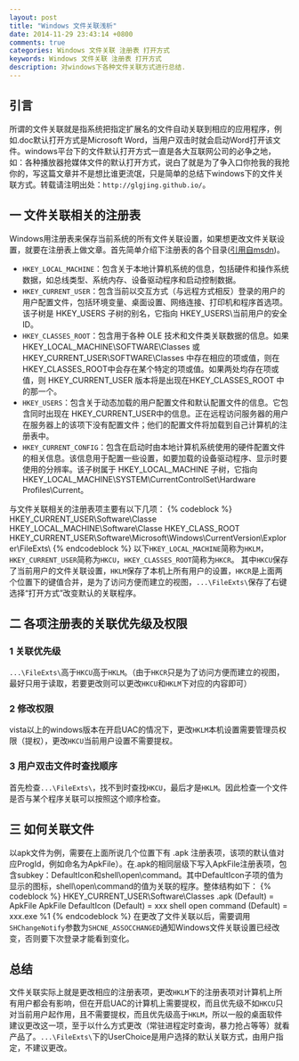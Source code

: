 ```yaml
---
layout: post
title: "Windows 文件关联浅析"
date: 2014-11-29 23:43:14 +0800
comments: true
categories: Windows 文件关联 注册表 打开方式
keywords: Windows 文件关联 注册表 打开方式
description: 对windows下各种文件关联方式进行总结.
---
```

<h2>引言</h2>
所谓的文件关联就是指系统把指定扩展名的文件自动关联到相应的应用程序，例如.doc默认打开方式是Microsoft Word，当用户双击时就会启动Word打开该文件。windows平台下的文件默认打开方式一直是各大互联网公司的必争之地，如：各种播放器抢媒体文件的默认打开方式，说白了就是为了争入口你抢我的我抢你的，写这篇文章并不是想比谁更流氓，只是简单的总结下windows下的文件关联方式。转载请注明出处：<code>http://glgjing.github.io/</code>。<!-- more -->
<h2>一 文件关联相关的注册表</h2>
Windows用注册表来保存当前系统的所有文件关联设置，如果想更改文件关联设置，就要在注册表上做文章。首先简单介绍下注册表的各个目录(<a href="http://msdn.microsoft.com/zh-cn/library/cc776231%28v=ws.10%29.aspx">引用自msdn</a>)。
<ul>
	<li><code>HKEY_LOCAL_MACHINE</code>：包含关于本地计算机系统的信息，包括硬件和操作系统数据，如总线类型、系统内存、设备驱动程序和启动控制数据。</li>
	<li><code>HKEY_CURRENT_USER</code>：包含当前以交互方式（与远程方式相反）登录的用户的用户配置文件，包括环境变量、桌面设置、网络连接、打印机和程序首选项。该子树是 HKEY_USERS 子树的别名，它指向 HKEY_USERS\当前用户的安全 ID。</li>
	<li><code>HKEY_CLASSES_ROOT</code>：包含用于各种 OLE 技术和文件类关联数据的信息。如果HKEY_LOCAL_MACHINE\SOFTWARE\Classes 或HKEY_CURRENT_USER\SOFTWARE\Classes 中存在相应的项或值，则在 HKEY_CLASSES_ROOT中会存在某个特定的项或值。如果两处均存在项或值，则 HKEY_CURRENT_USER 版本将是出现在HKEY_CLASSES_ROOT 中的那一个。</li>
	<li><code>HKEY_USERS</code>：包含关于动态加载的用户配置文件和默认配置文件的信息。它包含同时出现在 HKEY_CURRENT_USER中的信息。正在远程访问服务器的用户在服务器上的该项下没有配置文件；他们的配置文件将加载到自己计算机的注册表中。</li>
	<li><code>HKEY_CURRENT_CONFIG</code>：包含在启动时由本地计算机系统使用的硬件配置文件的相关信息。该信息用于配置一些设置，如要加载的设备驱动程序、显示时要使用的分辨率。该子树属于 HKEY_LOCAL_MACHINE 子树，它指向HKEY_LOCAL_MACHINE\SYSTEM\CurrentControlSet\Hardware Profiles\Current。</li>
</ul>
与文件关联相关的注册表项主要有以下几项：
{% codeblock %}
HKEY_CURRENT_USER\Software\Classe
HKEY_LOCAL_MACHINE\Software\Classe
HKEY_CLASS_ROOT
HKEY_CURRENT_USER\Software\Microsoft\Windows\CurrentVersion\Explorer\FileExts\
{% endcodeblock %}
以下<code>HKEY_LOCAL_MACHINE</code>简称为<code>HKLM</code>，<code>HKEY_CURRENT_USER</code>简称为<code>HKCU</code>，<code>HKEY_CLASSES_ROOT</code>简称为<code>HKCR</code>。
其中<code>HKCU</code>保存了当前用户的文件关联设置，<code>HKLM</code>保存了本机上所有用户的设置，<code>HKCR</code>是上面两个位置下的键值合并，是为了访问方便而建立的视图，<code>...\FileExts\</code>保存了右键选择“打开方式”改变默认的关联程序。

<h2>二 各项注册表的关联优先级及权限</h2>
<h3>1 关联优先级</h3>
<code>...\FileExts\</code>高于<code>HKCU</code>高于<code>HKLM</code>。（由于<code>HKCR</code>只是为了访问方便而建立的视图，最好只用于读取，若要更改则可以更改<code>HKCU</code>和<code>HKLM</code>下对应的内容即可）
<h3>2 修改权限</h3>
vista以上的windows版本在开启UAC的情况下，更改<code>HKLM</code>本机设置需要管理员权限（提权），更改<code>HKCU</code>当前用户设置不需要提权。
<h3>3 用户双击文件时查找顺序</h3>
首先检查<code>...\FileExts\</code>，找不到时查找<code>HKCU</code>，最后才是<code>HKLM</code>。因此检查一个文件是否与某个程序关联可以按照这个顺序检查。

<h2>三 如何关联文件</h2>
以apk文件为例，需要在上面所说几个位置下有 .apk 注册表项，该项的默认值对应ProgId，例如命名为ApkFile）。在.apk的相同层级下写入ApkFile注册表项，包含subkey：DefaultIcon和shell\open\command。其中DefaultIcon子项的值为显示的图标，shell\open\command的值为关联的程序。整体结构如下：
{% codeblock %}
HKEY_CURRENT_USER\Software\Classes
	.apk
		(Default) = ApkFile
	ApkFile
		DefaultIcon
			(Default) = xxx
	shell
		open
			command
				(Default) = xxx.exe %1
{% endcodeblock %}
在更改了文件关联以后，需要调用<code>SHChangeNotify</code>参数为<code>SHCNE_ASSOCCHANGED</code>通知Windows文件关联设置已经改变，否则要下次登录才能看到变化。

<h2>总结</h2>
文件关联实际上就是更改相应的注册表项，更改<code>HKLM</code>下的注册表项对计算机上所有用户都会有影响，但在开启UAC的计算机上需要提权，而且优先级不如<code>HKCU</code>只对当前用户起作用，且不需要提权，而且优先级高于<code>HKLM</code>，所以一般的桌面软件建议更改这一项，至于以什么方式更改（常驻进程定时查询，暴力抢占等等）就看产品了。<code>...\FileExts\</code>下的UserChoice是用户选择的默认关联方式，由用户指定，不建议更改。